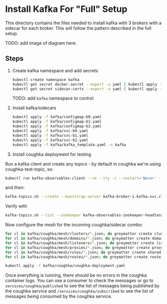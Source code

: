# Install Kafka For "Full" Setup

This directory contains the files needed to install kafka with 3 brokers with a sidecar for each broker.  This will follow the pattern described in the full setup.

TODO: add image of diagram here.

## Steps

1. Create kafka namespace and add secrets

    ```bash
    kubectl create namespace kafka
    kubectl get secret docker.secret --export -o yaml | kubectl apply --namespace=kafka -f -
    kubectl get secret sidecar-certs --export -o yaml | kubectl apply --namespace=kafka -f -
    ```

    TODO: add `kafka` namespace to control

2. Install kafka/sidecars

    ```bash
    kubectl apply -f kafka/configmap-b0.yaml
    kubectl apply -f kafka/configmap-b1.yaml
    kubectl apply -f kafka/configmap-b2.yaml
    kubectl apply -f kafka/svc-b0.yaml
    kubectl apply -f kafka/svc-b1.yaml
    kubectl apply -f kafka/svc-b2.yaml
    kubectl apply -f kafka/kafka_template.yaml -n kafka
    ```

3. Install coughka deployment for testing

Run a kafka client and create any topics - by default in coughka we're using coughka-test-topic, so:

```bash
kubectl run kafka-observables-client --rm --tty -i --restart='Never' --image docker.io/bitnami/kafka:2.4.0-debian-9-r22 --namespace kafka --command -- bash
```

and then:

```bash
kafka-topics.sh --create --bootstrap-server kafka-broker-1.kafka.svc.cluster.local:9093 --topic coughka-test-topic
```

Verify with

```bash
kafka-topics.sh --list --zookeeper kafka-observables-zookeeper-headless.kafka.svc.cluster.local:2181
```

Now configure the mesh for the incoming coughka/sidecar combo:

```bash
for cl in kafka/coughka/mesh/clusters/*.json; do greymatter create cluster < $cl; done
for cl in kafka/coughka/mesh/domains/*.json; do greymatter create domain < $cl; done
for cl in kafka/coughka/mesh/listeners/*.json; do greymatter create listener < $cl; done
for cl in kafka/coughka/mesh/proxies/*.json; do greymatter create proxy < $cl; done
for cl in kafka/coughka/mesh/rules/*.json; do greymatter create shared_rules < $cl; done
for cl in kafka/coughka/mesh/routes/*.json; do greymatter create route < $cl; done
```

```bash
kubectl apply -f kafka/coughka/coughka-deployment.yaml
```

Once everything is running, there should be no errors in the coughka container logs.  You can use a consumer to check the messages or go to `services/coughka/published` to see the list of messages being published by the coughka service and `/services/coughka/subscribed` to see the list of messages being consumed by the coughka service.
